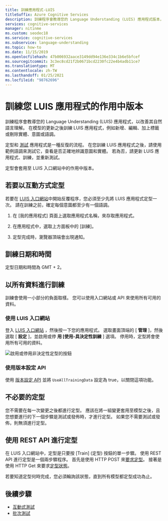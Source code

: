 ```yaml
---
title: 訓練應用程式-LUIS
titleSuffix: Azure Cognitive Services
description: 訓練程序會教導您的 Language Understanding (LUIS) 應用程式版本，以改善其自然語言理解。 在模型的更新之後訓練 LUIS 應用程式，例如新增、編輯、加上標籤或刪除實體、意圖或語調。
services: cognitive-services
manager: nitinme
ms.custom: seodec18
ms.service: cognitive-services
ms.subservice: language-understanding
ms.topic: how-to
ms.date: 11/15/2019
ms.openlocfilehash: 47b006932aace3149dd94e136e334c1b6e5bfcef
ms.sourcegitcommit: 3c3ec8cd21f2b0671bcd2230fc22e4b4adb11ce7
ms.translationtype: MT
ms.contentlocale: zh-TW
ms.lasthandoff: 01/25/2021
ms.locfileid: "98762696"
---
```

# <a name="train-your-active-version-of-the-luis-app"></a>訓練您 LUIS 應用程式的作用中版本

訓練程序會教導您的 Language Understanding (LUIS) 應用程式，以改善其自然語言理解。 在模型的更新之後訓練 LUIS 應用程式，例如新增、編輯、加上標籤或刪除實體、意圖或語調。

定型和 [測試](luis-concept-test.md) 應用程式是一種反復的流程。 在您訓練 LUIS 應用程式之後，請使用範例語調來測試它，查看是否正確地辨識意圖和實體。 若為否，請更新 LUIS 應用程式、訓練，並重新測試。

定型會套用至 LUIS 入口網站中的作用中版本。

## <a name="how-to-train-interactively"></a>若要以互動方式定型

若要在 [LUIS 入口網站](https://www.luis.ai)中開始反覆程序，您必須至少先將 LUIS 應用程式定型一次。 請在訓練之前，確定每個意圖都至少有一個語調。

1. 在 [我的應用程式] 頁面上選取應用程式名稱，來存取應用程式。

1. 在應用程式中，選取上方面板中的 [訓練]。

1. 定型完成時，瀏覽器頂端會出現通知。

## <a name="training-date-and-time"></a>訓練日期和時間

定型日期和時間為 GMT + 2。

## <a name="train-with-all-data"></a>以所有資料進行訓練

訓練會使用一小部分的負面取樣。 您可以使用入口網站或 API 來使用所有可用的資料。 

### <a name="using-the-luis-portal"></a>使用 LUIS 入口網站

登入 [LUIS 入口網站](https://www.luis.ai/) ，然後按一下您的應用程式。 選取畫面頂端的 [ **管理** ]，然後選取 [ **設定** ]，並啟用或停 **用 [使用-具決定性訓練** ] 選項。 停用時，定型將會使用所有可用的資料。

![啟用或停用非決定性定型的按鈕](./media/non-determinstic-training.png)

### <a name="using-the-version-settings-api"></a>使用版本設定 API

使用 [版本設定 API](https://westus.dev.cognitive.microsoft.com/docs/services/5890b47c39e2bb17b84a55ff/operations/versions-update-application-version-settings) 並將 `UseAllTrainingData` 設定為 true，以關閉這項功能。

## <a name="unnecessary-training"></a>不必要的定型

您不需要在每一次變更之後都進行定型。 應該在將一組變更套用至模型之後，且您想要進行的下一個步驟是測試或發佈時，才進行定型。 如果您不需要測試或發佈，則無須進行定型。

## <a name="training-with-the-rest-apis"></a>使用 REST API 進行定型

在 LUIS 入口網站中，定型是只要按 [Train] \(定型\) 按鈕的單一步驟。 使用 REST API 進行定型是一個兩步驟程序。 首先是使用 HTTP POST 來[要求定型](https://westus.dev.cognitive.microsoft.com/docs/services/5890b47c39e2bb17b84a55ff/operations/5890b47c39e2bb052c5b9c45)。 接著是使用 HTTP Get 來要求[定型狀態](https://westus.dev.cognitive.microsoft.com/docs/services/5890b47c39e2bb17b84a55ff/operations/5890b47c39e2bb052c5b9c46)。

若要知道定型何時完成，您必須輪詢該狀態，直到所有模型都定型成功為止。

## <a name="next-steps"></a>後續步驟

* [互動式測試](luis-interactive-test.md)
* [批次測試](luis-how-to-batch-test.md)
